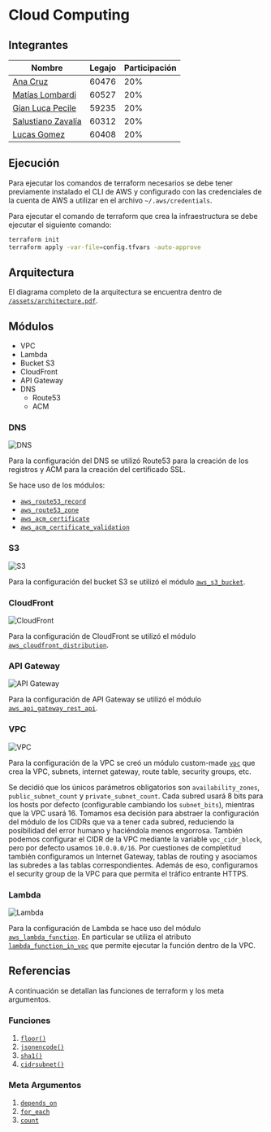 # Cloud Computing

## Integrantes

| Nombre | Legajo | Participación |
| ------ | ------ | ------------- |
| [Ana Cruz](https://github.com/anitacruz) | 60476 | 20% |
| [Matías Lombardi](https://github.com/matiaslombardi) | 60527 | 20% |
| [Gian Luca Pecile](https://github.com/glpecile) | 59235 | 20% |
| [Salustiano Zavalía](https://github.com/szavalia) | 60312 | 20% |
| [Lucas Gomez](https://github.com/lusegomez) | 60408 | 20% |

## Ejecución

Para ejecutar los comandos de terraform necesarios se debe tener previamente instalado el CLI de AWS y configurado con las credenciales de la cuenta de AWS a utilizar en el archivo `~/.aws/credentials`.

Para ejecutar el comando de terraform que crea la infraestructura se debe ejecutar el siguiente comando:

```bash
terraform init
terraform apply -var-file=config.tfvars -auto-approve 
```

## Arquitectura

El diagrama completo de la arquitectura se encuentra dentro de [`/assets/architecture.pdf`](/assets/architecture.pdf).

## Módulos

- VPC
- Lambda
- Bucket S3
- CloudFront
- API Gateway
- DNS
  - Route53
  - ACM

### DNS

![DNS](/assets/dns.png)

Para la configuración del DNS se utilizó Route53 para la creación de los registros y ACM para la creación del certificado SSL.

Se hace uso de los módulos:

- [`aws_route53_record`](https://registry.terraform.io/providers/hashicorp/aws/latest/docs/resources/route53_record.html)
- [`aws_route53_zone`](https://registry.terraform.io/providers/hashicorp/aws/latest/docs/resources/route53_zone)
- [`aws_acm_certificate`](https://registry.terraform.io/providers/hashicorp/aws/latest/docs/resources/acm_certificate)
- [`aws_acm_certificate_validation`](https://registry.terraform.io/providers/hashicorp/aws/latest/docs/resources/acm_certificate_validation)

### S3

![S3](/assets/s3.png)

Para la configuración del bucket S3 se utilizó el módulo [`aws_s3_bucket`](https://registry.terraform.io/providers/hashicorp/aws/latest/docs/resources/s3_bucket).

### CloudFront

![CloudFront](/assets/cdn.png)

Para la configuración de CloudFront se utilizó el módulo [`aws_cloudfront_distribution`](https://registry.terraform.io/providers/hashicorp/aws/latest/docs/resources/cloudfront_distribution).

### API Gateway

![API Gateway](/assets/lambda.png)

Para la configuración de API Gateway se utilizó el módulo [`aws_api_gateway_rest_api`](https://registry.terraform.io/providers/hashicorp/aws/latest/docs/resources/api_gateway_rest_api).

### VPC

![VPC](/assets/vpc.png)

Para la configuración de la VPC se creó un módulo custom-made [`vpc`](/modules/vpc) que crea la VPC, subnets, internet gateway, route table, security groups, etc.

Se decidió que los únicos parámetros obligatorios son `availability_zones`, `public_subnet_count` y `private_subnet_count`. Cada subred usará 8 bits para los hosts por defecto (configurable cambiando los `subnet_bits`), mientras que la VPC usará 16. Tomamos esa decisión para abstraer la configuración del módulo de los CIDRs que va a tener cada subred, reduciendo la posibilidad del error humano y haciéndola menos engorrosa. También podemos configurar el CIDR de la VPC mediante la variable `vpc_cidr_block`, pero por defecto usamos `10.0.0.0/16`.
Por cuestiones de completitud también configuramos un Internet Gateway, tablas de routing y asociamos las subredes a las tablas correspondientes. Además de eso, configuramos el security group de la VPC para que permita el tráfico entrante HTTPS.

### Lambda

![Lambda](/assets/lambda.png)

Para la configuración de Lambda se hace uso del módulo [`aws_lambda_function`](https://registry.terraform.io/providers/hashicorp/aws/latest/docs/resources/lambda_function). En particular se utiliza el atributo [`lambda_function_in_vpc`](https://registry.terraform.io/modules/terraform-aws-modules/lambda/aws/latest#lambda-function-in-vpc) que permite ejecutar la función dentro de la VPC.

## Referencias

A continuación se detallan las funciones de terraform y los meta argumentos.

### Funciones

1. [`floor()`](modules/vpc/main.tf)
2. [`jsonencode()`](modules/api_gw/main.tf)
3. [`sha1()`](modules/api_gw/main.tf)
4. [`cidrsubnet()`](modules/vpc/main.tf)

### Meta Argumentos

1. [`depends_on`](modules/api_gw/main.tf)
2. [`for_each`](modules/acm/main.tf)
3. [`count`](modules/vpc/main.tf)
